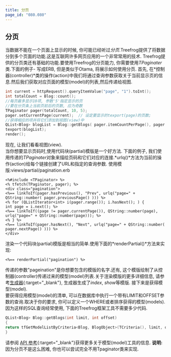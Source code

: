 ```yaml
---
title: 分页
page_id: "080.080"
---
```

## 分页
当数据不能在一个页面上显示的时候, 你可能已经听过*分页*.Treefrog提供了将数据分到多个页面的功能.这是互联网许多网页应用的一个非常常用的技术.
Treefrog提供的分页类还有基础的功能.要使用Treefrog的分页能力, 你需要使用*TPaginater*类.下面的例子- 写成ERB, 但是类似于Otama, 将展示如何使用分页.
首先, 在*控制器(controller)*类的操作(action)中我们将通过查询参数获取关于当前显示页的信息.然后我们获取对应页面的模型(model)的列表,然后传递给视图.
```c++
int current = httpRequest().queryItemValue("page", "1").toInt();
int totalCount = Blog::count();
//每页最多显示10项, 参数'5'指定显示的页
//要在分页条上当前页前后的页数, 应为奇数
TPaginator pager(totalCount, 10, 5);
pager.setCurrentPage(current);  // 设定要显示的texport(page)的页数;
//获得相应的项并将它们添加到视图(view)中
QList<Blog> blogList = Blog::getBlogs( pager.itemCountPerPage(), pager.offset() );
texport(blogList);
render();
```
现在, 让我们看看视图(view).<br>
当你想要显示页码时,使用代码块(partial)模版是一个好方法.
下面的例子, 我们使用传递的*TPaginater*对象来描绘页码和它们对应的连接.*urlq()*方法为当前的操作(action)给每个链接创建了URL和指定的查询参数.
使用模版:views/partial/pagination.erb
```
<%#include <TPaginator> %>
<% tfetch(TPaginator, pager); %>
<div class="pagination">
<%== linkToIf(pager.hasPrevious(), "Prev", urlq("page=" + QString::number( pager.previousPage() ))) %>
<% for (QListIterator<int> i(pager.range()); i.hasNext(); ) {
int page = i.next(); %>
<%== linkToIf((page != pager.currentPage()), QString::number(page), urlq("page=" + QString::number(page))); %>
<% } %>
<%== linkToIf(pager.hasNext(), "Next", urlq("page=" + QString::number( pager.nextPage() ))) %>
</div>
```
渲染一个代码块(partial)模版是相当的简单.使用下面的*renderPartial()*方法来实现:
```
<%== renderPartial("pagination") %>
```
传递的参数"pageination"是你想要包含的模版的名字.还有, 这个模版绘制了从控制器(controller)传递过来的模型(model)列表.关于渲染模版的更多详细信息, 请参考[生成器](/user-guide/ch/generator/index.html){:target="_blank"}, 生成器生成了*index*, *show*等模版.
接下来是获得模型(model).<br>
要获得应用模型(model)的清单, 可以在数据库中执行一个带有LIMIT和OFFSET参数的查询.取决于你的要求, 你可以定义一个WHERE或者排序获得的模型(models).
因为这样的SQL查询经常使用, 下面的Treefrog框架工具不需要多少代码.
```c++
QList<Blog> Blog::getBlogs(int limit, int offset)
{
return tfGetModelListByCriteria<Blog, BlogObject>(TCriteria(), limit, offset);
}
```
请参阅 [API 参考](http://treefrogframework.org/tf_doxygen/tmodelutil_8h.html){:target="_blank"}获得更多关于模型(model)工具的信息.
**说明:**<br>
因为分页不是这么困难, 你也可以尝试完全不用Tpaginator类来实现.